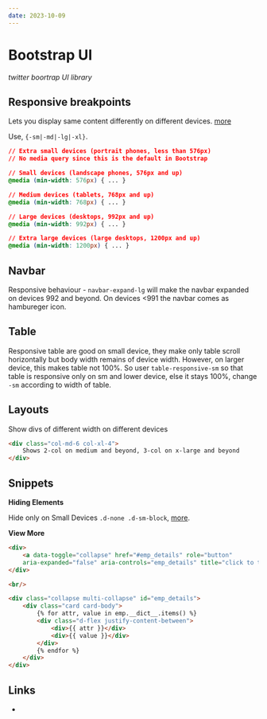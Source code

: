 ```yaml
---
date: 2023-10-09
---
```


# Bootstrap UI

_twitter boortrap UI library_

## Responsive breakpoints


Lets you display same content differently on different devices. [more](https://getbootstrap.com/docs/4.0/layout/overview/)

Use, `{-sm|-md|-lg|-xl}`.

```css
// Extra small devices (portrait phones, less than 576px)
// No media query since this is the default in Bootstrap

// Small devices (landscape phones, 576px and up)
@media (min-width: 576px) { ... }

// Medium devices (tablets, 768px and up)
@media (min-width: 768px) { ... }

// Large devices (desktops, 992px and up)
@media (min-width: 992px) { ... }

// Extra large devices (large desktops, 1200px and up)
@media (min-width: 1200px) { ... }
```

## Navbar

Responsive behaviour - `navbar-expand-lg` will make the navbar expanded on devices 992 and beyond. On devices <991 the navbar comes as hambureger icon. 

## Table

Responsive table are good on small device, they make only table scroll horizontally but body width remains of device width. However, on larger device, this makes table not 100%. So user `table-responsive-sm` so that table is responsive only on sm and lower device, else it stays 100%, change `-sm` according to width of table.

## Layouts

Show divs of different width on different devices

```html
<div class="col-md-6 col-xl-4">
    Shows 2-col on medium and beyond, 3-col on x-large and beyond
</div>
```




## Snippets

**Hiding Elements**

Hide only on Small Devices `.d-none .d-sm-block`, [more](https://getbootstrap.com/docs/4.0/utilities/display/#hiding-elements).

**View More**

```html
<div>
    <a data-toggle="collapse" href="#emp_details" role="button" 
    aria-expanded="false" aria-controls="emp_details" title="click to toggle">Extra Details ></a>
</div>

<br/>

<div class="collapse multi-collapse" id="emp_details">
    <div class="card card-body">
        {% for attr, value in emp.__dict__.items() %}
        <div class="d-flex justify-content-between">
            <div>{{ attr }}</div>
            <div>{{ value }}</div>
        </div>
        {% endfor %}
    </div>
</div>
```

## Links

- 
